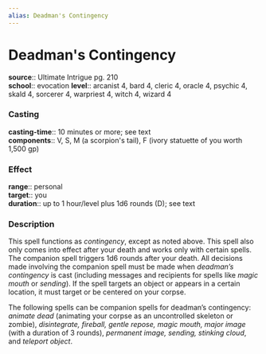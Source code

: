 ```yaml
---
alias: Deadman's Contingency
---
```


# Deadman's Contingency 

**source**:: Ultimate Intrigue pg. 210  
**school**:: evocation
**level**:: arcanist 4, bard 4, cleric 4, oracle 4, psychic 4, skald 4, sorcerer 4, warpriest 4, witch 4, wizard 4

### Casting 

**casting-time**:: 10 minutes or more; see text  
**components**:: V, S, M (a scorpion's tail), F (ivory statuette of you worth 1,500 gp)

### Effect 

**range**:: personal  
**target**:: you  
**duration**:: up to 1 hour/level plus 1d6 rounds (D); see text

### Description 

This spell functions as *contingency*, except as noted above. This spell also only comes into effect after your death and works only with certain spells. The companion spell triggers 1d6 rounds after your death. All decisions made involving the companion spell must be made when *deadman’s contingency* is cast (including messages and recipients for spells like *magic mouth* or *sending*). If the spell targets an object or appears in a certain location, it must target or be centered on your corpse.  
  
The following spells can be companion spells for deadman’s contingency: *animate dead* (animating your corpse as an uncontrolled skeleton or zombie), *disintegrate, fireball, gentle repose, magic mouth, major image* (with a duration of 3 rounds), *permanent image, sending, stinking cloud*, and *teleport object*.
